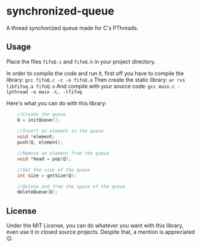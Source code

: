 # synchronized-queue

A thread synchonized queue made for C's PThreads.

## Usage 

Place the files `fifoQ.c` and `fifoQ.h` in your project directory.

In order to compile the code and run it, first off you have to compile the library:
```gcc fifoQ.c -c -o fifoQ.o```
Then create the static library: 
```ar rvs libfifoq.a fifoQ.o```
And compile with your source code:
```gcc main.c -lpthread -o main -L. -lfifoq```

Here's what you can do with this library: 
```c
	//Create the queue
	Q = initQueue();
	
	//Insert an element in the queue
	void *element;
	push(Q, element);

	//Remove an element from the queue
	void *head = pop(Q);

	//Get the size of the queue
	int size = getSize(Q);

	//Delete and free the space of the queue
	deleteQueue(Q);
```

## License

Under the MIT License, you can do whatever you want with this library, even use it in closed source projects. Despite that, a mention is appreciated :wink:.
